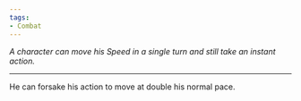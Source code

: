 ```yaml
---
tags:
- Combat
---
```


_A character can move his Speed in a single turn and still take an instant action._

---

He can forsake his action to move at double his normal pace.